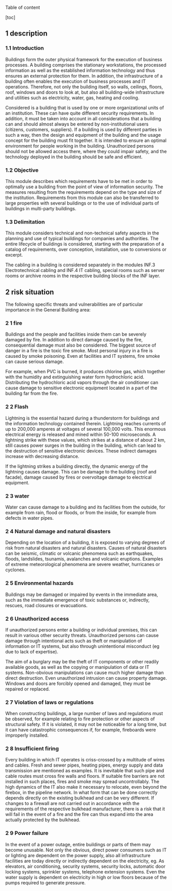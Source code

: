 Table of content

[toc]
 
1 description
--------------

### 1.1 Introduction

Buildings form the outer physical framework for the execution of business processes. A building comprises the stationary workstations, the processed information as well as the established information technology and thus ensures an external protection for them. In addition, the infrastructure of a building often enables the execution of business processes and IT operations. Therefore, not only the building itself, so walls, ceilings, floors, roof, windows and doors to look at, but also all building-wide infrastructure and utilities such as electricity, water, gas, heating and cooling.

Considered is a building that is used by one or more organizational units of an institution. These can have quite different security requirements. In addition, it must be taken into account in all considerations that a building can and should almost always be entered by non-institutional users (citizens, customers, suppliers). If a building is used by different parties in such a way, then the design and equipment of the building and the usage concept for the building must fit together. It is intended to ensure an optimal environment for people working in the building. Unauthorized persons should not be allowed access there, where they could impair safety, and the technology deployed in the building should be safe and efficient.

### 1.2 Objective

This module describes which requirements have to be met in order to optimally use a building from the point of view of information security. The measures resulting from the requirements depend on the type and size of the institution. Requirements from this module can also be transferred to large properties with several buildings or to the use of individual parts of buildings in multi-party buildings.

### 1.3 Delimitation

This module considers technical and non-technical safety aspects in the planning and use of typical buildings for companies and authorities. The entire lifecycle of buildings is considered, starting with the preparation of a catalog of requirements, over conception, installation, use to conversions or excerpt.

The cabling in a building is considered separately in the modules INF.3 Electrotechnical cabling and INF.4 IT cabling, special rooms such as server rooms or archive rooms in the respective building blocks of the INF layer.

2 risk situation
-----------------

The following specific threats and vulnerabilities are of particular importance in the General Building area:

### 2 1 fire

Buildings and the people and facilities inside them can be severely damaged by fire. In addition to direct damage caused by the fire, consequential damage must also be considered. The biggest source of danger in a fire is the toxic fire smoke. Most personal injury in a fire is caused by smoke poisoning. Even at facilities and IT systems, fire smoke can cause serious damage.

For example, when PVC is burned, it produces chlorine gas, which together with the humidity and extinguishing water form hydrochloric acid. Distributing the hydrochloric acid vapors through the air conditioner can cause damage to sensitive electronic equipment located in a part of the building far from the fire.

### 2 2 Flash
Lightning is the essential hazard during a thunderstorm for buildings and the information technology contained therein. Lightning reaches currents of up to 200,000 amperes at voltages of several 100,000 volts. This enormous electrical energy is released and mined within 50-100 microseconds. A lightning strike with these values, which strikes at a distance of about 2 km, still causes power surges in the building in the building, which can lead to the destruction of sensitive electronic devices. These indirect damages increase with decreasing distance.

If the lightning strikes a building directly, the dynamic energy of the lightning causes damage. This can be damage to the building (roof and facade), damage caused by fires or overvoltage damage to electrical equipment.

### 2 3 water

Water can cause damage to a building and its facilities from the outside, for example from rain, flood or floods, or from the inside, for example from defects in water pipes.

### 2 4 Natural damage and natural disasters

Depending on the location of a building, it is exposed to varying degrees of risk from natural disasters and natural disasters. Causes of natural disasters can be seismic, climatic or volcanic phenomena such as earthquakes, floods, landslides, tsunamis, avalanches and volcanic eruptions. Examples of extreme meteorological phenomena are severe weather, hurricanes or cyclones.

### 2 5 Environmental hazards

Buildings may be damaged or impaired by events in the immediate area, such as the immediate emergence of toxic substances or, indirectly, rescues, road closures or evacuations.

### 2 6 Unauthorized access

If unauthorized persons enter a building or individual premises, this can result in various other security threats. Unauthorized persons can cause damage through intentional acts such as theft or manipulation of information or IT systems, but also through unintentional misconduct (eg due to lack of expertise).

The aim of a burglary may be the theft of IT components or other readily available goods, as well as the copying or manipulation of data or IT systems. Non-obvious manipulations can cause much higher damage than direct destruction. Even unauthorized intrusion can cause property damage. Windows and doors are forcibly opened and damaged, they must be repaired or replaced.

### 2 7 Violation of laws or regulations

When constructing buildings, a large number of laws and regulations must be observed, for example relating to fire protection or other aspects of structural safety. If it is violated, it may not be noticeable for a long time, but it can have catastrophic consequences if, for example, fireboards were improperly installed.

### 2 8 Insufficient firing

Every building in which IT operates is criss-crossed by a multitude of wires and cables. Fresh and sewer pipes, heating pipes, energy supply and data transmission are mentioned as examples. It is inevitable that such pipe and cable routes must cross fire walls and floors. If suitable fire barriers are not installed in such places, fires and smoke may spread uncontrollably.
The high dynamics of the IT also make it necessary to relocate, even beyond the firebox, in the pipeline network. In what form that can be done correctly depends directly on the existing bulkhead and can be very different. If changes to a firewall are not carried out in accordance with the requirements of the respective bulkhead manufacturer, there is a risk that it will fail in the event of a fire and the fire can thus expand into the area actually protected by the bulkhead.

### 2 9 Power failure

In the event of a power outage, entire buildings or parts of them may become unusable. Not only the obvious, direct power consumers such as IT or lighting are dependent on the power supply, also all infrastructure facilities are today directly or indirectly dependent on the electricity, eg. As elevators, air conditioning, security systems, security locks, automatic door locking systems, sprinkler systems, telephone extension systems. Even the water supply is dependent on electricity in high or low floors because of the pumps required to generate pressure.
